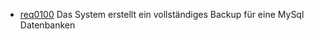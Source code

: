 * [req0100](https://github.com/DomainDrivenArchitecture/ddaRequirement/blob/master/de/requirements/req0100.md) Das System erstellt ein vollständiges Backup für eine MySql Datenbanken